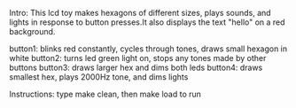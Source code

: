 Intro:
This lcd toy makes hexagons of different sizes, plays sounds, and lights in
response to button presses.It also displays the text "hello" on a red
background. 

button1: blinks red constantly, cycles through tones, draws small hexagon in white
button2: turns led green light on, stops any tones made by other buttons
button3: draws larger hex and dims both leds
button4: draws smallest hex, plays 2000Hz tone, and dims lights

Instructions:
type make clean, then make load to run
